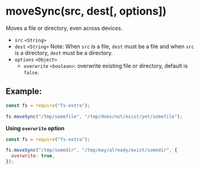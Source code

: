 # moveSync(src, dest[, options])

Moves a file or directory, even across devices.

- `src` `<String>`
- `dest` `<String>` Note: When `src` is a file, `dest` must be a file and when `src` is a directory, `dest` must be a directory.
- `options` `<Object>`
  - `overwrite` `<boolean>`: overwrite existing file or directory, default is `false`.

## Example:

```js
const fs = require("fs-extra");

fs.moveSync("/tmp/somefile", "/tmp/does/not/exist/yet/somefile");
```

**Using `overwrite` option**

```js
const fs = require("fs-extra");

fs.moveSync("/tmp/somedir", "/tmp/may/already/exist/somedir", {
  overwrite: true,
});
```

